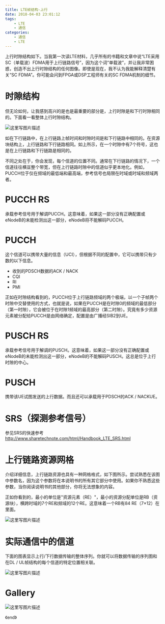 ```yaml
---
title: LTE帧结构-上行
date: 2018-04-03 23:01:12
tags:
    - LTE
    - 通信
categories:
    - 通信
    - LTE
---
```

上行时隙结构如下。当我第一次读LTE材料，几乎所有的书籍和文章中说“LTE采用SC（单载波）FDMA用于上行链路信号”，因为这个词“单载波”，并让我非常困惑，创造不出上行时隙结构的任何图像。即使是现在，我不认为我能解释清楚有关“SC FDMA”。你可能会问到FPGA或DSP工程师有关的SC FDMA机制的细节。

# 时隙结构
 
但无论如何，让我感到高兴的是也是最重要的部分是，上行时隙是和下行时隙相同的。下面看一看整体上行时隙结构。

![这里写图片描述](http://img.blog.csdn.net/20151121090659389)

如在下行链路中，在上行链路上帧时间和时隙时间是和下行链路中相同的。在资源块结构上，上行链路和下行链路相同。如上所示，在一个时隙中有7个符号，这也是在上行链路和下行链路是相同的。

不同之处在于，你会发现，每个信道的位置不同。通常在下行链路的情况下，一个信道往往横亘整个带宽，但在上行链路时隙中的信道似乎更本地化。例如，PUCCH位于仅在频域的最低端和最高端，参考信号也局限在时域或时域和频域两者。
 
# PUCCH RS
 
承载参考信号用于解调PUCCH。这意味着，如果这一部分没有正确配置或eNodeB的未能检测出这一部分，eNodeB将不能解码PUCCH。
 
# PUCCH
 
这个信道可以携带大量的信息（UCI），但根据不同的配置中，它可以携带只有少数的以下信息。

 - 收到的PDSCH数据的ACK / NACK
 - CQI
 - RI
 - PMI

正如在时隙结构看到的，PUCCH位于上行链路频域的两个极端，以一个子帧两个时隙中交替使用的方式，也就是说，如果在PUCCH是在时隙0的频域的最低部分（第一时隙），它会被位于在时隙1频域的最高部分（第二时隙）。究竟有多少资源元素被分配给PUCCH是由网络确定，配置是由广播经SIB2到UE。

# PUSCH RS
 
承载参考信号用于解调的PUSCH。这意味着，如果这一部分没有正确配置或eNodeB的未能检测出这一部分，eNodeB的不能解码PUSCH。这总是位于上行时隙的中心。
 
 
# PUSCH
 
携带该UE试图发送的上行数据。而且还可以承载用于PDSCH的ACK / NACKUE。
 
 
# SRS（探测参考信号）
 
参见SRS的快速参考
http://www.sharetechnote.com/html/Handbook_LTE_SRS.html
 
# 上行链路资源网格
 
介绍详细信息，上行链路资源也具有一种网格格式，如下图所示。尝试熟悉在该图中参数名，因为这个参数将在本说明书的所有其它部分中使用。如果你不熟悉这些参数，当你阅读说明书的其他部分，你将无法想象的内容。
 
正如你看到的，最小的单位是"资源元素（RE）"，最小的资源分配单位是RB（资源块），横跨时域的7个RE和频域的12个RE。这意味着一个RB有84 RE（7×12）在里面。

![这里写图片描述](http://img.blog.csdn.net/20151121092310572)

# 实际通信中的信道
 
下面的图表显示上行/下行数据传输的整体序列。你就可以将数据传输的序列图和在DL / UL帧结构的每个信道的特定位置相关联。

![这里写图片描述](http://img.blog.csdn.net/20151121092354217)


# Gallery
![这里写图片描述](http://img.blog.csdn.net/20151121092420899)

《end》
